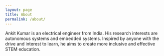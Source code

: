 ```yaml
---
layout: page
title: About
permalink: /about/
---
```


Ankit Kumar is an electrical engineer from India. His research interests are autonomous systems and embedded systems. Inspired by anyone with the drive and interest to learn, he aims to create more inclusive and effective STEM education.


